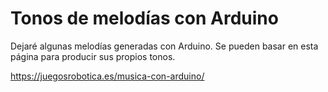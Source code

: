 # Tonos de melodías con Arduino

Dejaré algunas melodías generadas con Arduino. Se pueden basar en esta página para producir sus propios tonos. 

https://juegosrobotica.es/musica-con-arduino/
